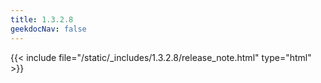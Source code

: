```yaml
---
title: 1.3.2.8
geekdocNav: false
---
```

{{< include file="/static/_includes/1.3.2.8/release_note.html" type="html" >}}